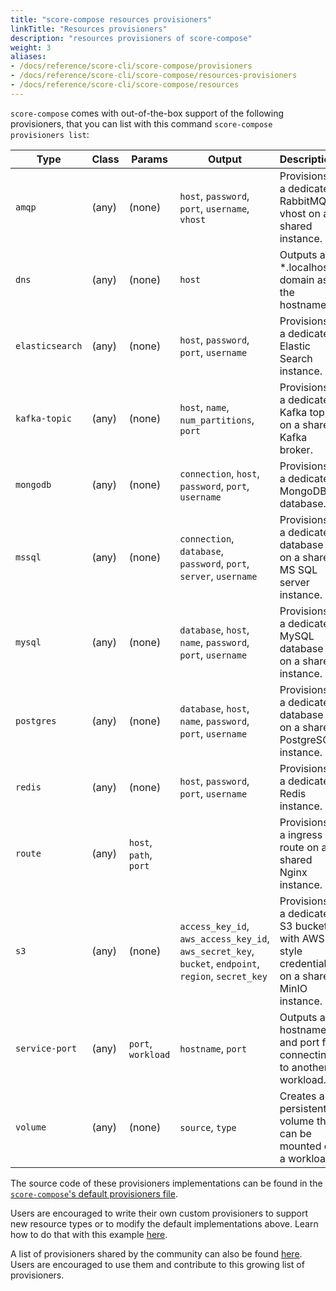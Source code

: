 ```yaml
---
title: "score-compose resources provisioners"
linkTitle: "Resources provisioners"
description: "resources provisioners of score-compose"
weight: 3
aliases:
- /docs/reference/score-cli/score-compose/provisioners
- /docs/reference/score-cli/score-compose/resources-provisioners
- /docs/reference/score-cli/score-compose/resources
---
```


`score-compose` comes with out-of-the-box support of the following provisioners, that you can list with this command `score-compose provisioners list`:

| Type            | Class | Params                 | Output                                                                                               | Description                                                                             |
| --------------- | ----- | ---------------------- | ---------------------------------------------------------------------------------------------------- | --------------------------------------------------------------------------------------- |
| `amqp`          | (any) | (none)                 | `host`, `password`, `port`, `username`, `vhost`                                                      | Provisions a dedicated RabbitMQ vhost on a shared instance.                             |
| `dns`           | (any) | (none)                 | `host`                                                                                               | Outputs a *.localhost domain as the hostname.                                           |
| `elasticsearch` | (any) | (none)                 | `host`, `password`, `port`, `username`                                                               | Provisions a dedicated Elastic Search instance.                                         |
| `kafka-topic`   | (any) | (none)                 | `host`, `name`, `num_partitions`, `port`                                                             | Provisions a dedicated Kafka topic on a shared Kafka broker.                            |
| `mongodb`       | (any) | (none)                 | `connection`, `host`, `password`, `port`, `username`                                                 | Provisions a dedicated MongoDB database.                                                |
| `mssql`         | (any) | (none)                 | `connection`, `database`, `password`, `port`, `server`, `username`                                   | Provisions a dedicated database on a shared MS SQL server instance.                     |
| `mysql`         | (any) | (none)                 | `database`, `host`, `name`, `password`, `port`, `username`                                           | Provisions a dedicated MySQL database on a shared instance.                             |
| `postgres`      | (any) | (none)                 | `database`, `host`, `name`, `password`, `port`, `username`                                           | Provisions a dedicated database on a shared PostgreSQL instance.                        |
| `redis`         | (any) | (none)                 | `host`, `password`, `port`, `username`                                                               | Provisions a dedicated Redis instance.                                                  |
| `route`         | (any) | `host`, `path`, `port` |                                                                                                      | Provisions a ingress route on a shared Nginx instance.                                  |
| `s3`            | (any) | (none)                 | `access_key_id`, `aws_access_key_id`, `aws_secret_key`, `bucket`, `endpoint`, `region`, `secret_key` | Provisions a dedicated S3 bucket with AWS-style credentials on a shared MinIO instance. |
| `service-port`  | (any) | `port`, `workload`     | `hostname`, `port`                                                                                   | Outputs a hostname and port for connecting to another workload.                         |
| `volume`        | (any) | (none)                 | `source`, `type`                                                                                     | Creates a persistent volume that can be mounted on a workload.                          |

The source code of these provisioners implementations can be found in the [`score-compose`'s default provisioners file](https://github.com/score-spec/score-compose/blob/main/internal/command/default.provisioners.yaml).

Users are encouraged to write their own custom provisioners to support new resource types or to modify the default implementations above. Learn how to do that with this example [here](https://score.dev/blog/writing-a-custom-score-compose-provisioner-for-apache-kafka/).

A list of provisioners shared by the community can also be found [here](https://github.com/score-spec/community-provisioners). Users are encouraged to use them and contribute to this growing list of provisioners.
